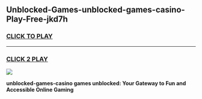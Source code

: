
## Unblocked-Games-unblocked-games-casino-Play-Free-jkd7h
<h3>
<a href="https://premium76.site?title=unblocked-games-casino&ref=10A">CLICK TO PLAY</a></h3>
<hr>

<h3>
<a href="https://premium76.site?title=unblocked-games-casino&ref=10A">CLICK 2 PLAY</a>
  
</h3>

<a href="https://premium76.site?title=unblocked-games-casino&ref=10A"><img src="https://clearcache.store/games.png"></a>


**unblocked-games-casino games unblocked: Your Gateway to Fun and Accessible Online Gaming**
